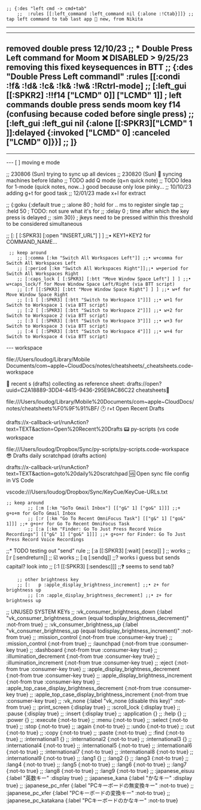 	;; {:des "left cmd -> cmd+tab"
        ;;  :rules [[:left_command :left_command nil {:alone :!Ctab}]]} ;; tap left command to tab last app 🔰 new, from Nikita


------------------------------------------------------
------------------------------------------------------
removed double press  12/10/23
;; * Double Press Left command for Moom ❌ DISABLED > 9/25/23 removing this fixed keysequences in BTT
		;; {:des "Double Press Left commandl" :rules [[:condi :!f& :!d& :!c& :!k& :!w& :!Rctrl-mode]
			;; [:left_gui [[:SPKR2] :!!f14 ["LCMD" 0]] ["LCMD" 1]] ; left commands double press sends moom key f14 (confusing because coded before single press)
			;; [:left_gui :left_gui nil {:alone [[:SPKR3]["LCMD" 1 ]]:delayed {:invoked ["LCMD" 0] :canceled ["LCMD" 0]}}]
			;; ]}
------------------------------------------------------
------------------------------------------------------

--- [ ] moving e mode

;; 230806 (Sun) trying to sync up all devices
;; 230820 (Sun) 🥔 syncing machines before Idaho
;; TODO add Q mode (q+n quick note)
;; TODO Idea for 1-mode (quick notes, now...) good because only lose pinky...
;; 10/10/23 adding g+t for good task
;; 12/01/23 made x+l for extract

;;  {:goku {:default true
;;          :alone   80 ; hold for .. ms to register single tap
;;          :held    50 ; TODO: not sure what it's for
;;          :delay   0 ; time after which the key press is delayed
;;          :sim     30}} ; jkeys need to be pressed within this threshold to be considered simultaneous


;; [: [ [:SPKR3] [:open "INSERT_URL"] ] ] ;;• KEY1+KEY2 for COMMAND_NAME...

	 ;; keep around
		;; [:comma [:km "Switch All Workspaces Left"]] ;;• w+comma for Switch All Workspaces Left
		;; [:period [:km "Switch All Workspaces Right"]];;• w+period for Switch All Workspaces Right
		;; [:caps_lock [ [:SPKR3] [:btt "Move Window Space Left"] ] ] ;;• w+caps_lock/f for Move Window Space Left/Right (via BTT script)
		;; [:f [[:SPKR3] [:btt "Move Window Space Right"] ] ] ;;• w+f for  Move Window Space Right
		;; [:1 [ [:SPKR3] [:btt "Switch to Workspace 1"]]] ;;• w+1 for Switch to Workspace 1 (via BTT script)
		;; [:2 [ [:SPKR3] [:btt "Switch to Workspace 2"]]] ;;• w+2 for Switch to Workspace 2 (via BTT script)
		;; [:3 [ [:SPKR3] [:btt "Switch to Workspace 3"]]] ;;• w+3 for Switch to Workspace 3 (via BTT script)
		;; [:4 [ [:SPKR3] [:btt "Switch to Workspace 4"]]] ;;• w+4 for Switch to Workspace 4 (via BTT script)

--- workspace

file://Users/loudog/Library/Mobile Documents/com~apple~CloudDocs/notes/cheatsheets/_cheatsheets.code-workspace


🔮 recent  s (drafts) collecting as reference sheet: drafts://open?uuid=C2A18889-3DD4-4415-9436-295E9AC86C22 cheatsheets👿

file:///Users/loudog/Library/Mobile%20Documents/com~apple~CloudDocs/notes/cheatsheets%F0%9F%91%BF/ 🕐 r+t Open Recent Drafts

drafts://x-callback-url/runAction?text=TEXT&action=Open%20Recent%20Drafts 📟 py-scripts (vs code workspace

file:///Users/loudog/Dropbox/Sync/py-scripts/py-scripts.code-workspace 😎 Drafts daily scratchpad (drafts action)

drafts://x-callback-url/runAction?text=TEXT&action=goto%20daily%20scratchpad 🆚 Open sync file config in VS Code

vscode:///Users/loudog/Dropbox/Sync/KeyCue/KeyCue-URLs.txt


	;; keep around
			;; [:m [:km "GoTo Gmail Inbox"] [["g&" 1] ["go&" 1]]] ;;+ g+o+m for GoTo Gmail Inbox
			;; [:r [:km "Go To Recent OmniFocus Task"] [["g&" 1] ["go&" 1]]] ;;+ g+o+r for Go To Recent OmniFocus Task
			;; [:a [:km "Finder: Go To Just Press Record Voice Recordings"] [["g&" 1] ["go&" 1]]] ;;+ g+o+r for Finder: Go To Just Press Record Voice Recordings

;;* TODO testing out "send" rule
		;; [:a [[:SPKR3] [:wait] [:escp]] ] ;; works
		;; [:r [:sendreturn]] ;; ☑️  works
		;; [:q [:sendq]] ;;? works i guess but sends capital? look into
		;; [:1 [[:SPKR3] [:sendesc]]] ;;❓ seems to send tab?



		;; other brightness key
		;; [:	p :apple_display_brightness_increment] ;;• z+ for brightness up
			;; [:n :apple_display_brightness_decrement] ;;• z+ for brightness up

;; UNUSED SYSTEM KEYs
	;; :vk_consumer_brightness_down {:label "vk_consumer_brightness_down (equal todisplay_brightness_decrement)" :not-from true}
	;; :vk_consumer_brightness_up {:label "vk_consumer_brightness_up (equal todisplay_brightness_increment)" :not-from true}
	;; :mission_control {:not-from true :consumer-key true}
	;; :mission_control {:not-from true}
	;; :launchpad {:not-from true :consumer-key true}
	;; :dashboard {:not-from true :consumer-key true}
	;; :illumination_decrement {:not-from true :consumer-key true}
	;; :illumination_increment {:not-from true :consumer-key true}
	;; :eject {:not-from true :consumer-key true}
	;; :apple_display_brightness_decrement {:not-from true :consumer-key true}
	;; :apple_display_brightness_increment {:not-from true :consumer-key true}
	;; :apple_top_case_display_brightness_decrement {:not-from true :consumer-key true}
	;; :apple_top_case_display_brightness_increment {:not-from true :consumer-key true}
	;; :vk_none {:label "vk_none (disable this key)" :not-from true}
	;; :print_screen {:display true}
	;; :scroll_lock {:display true}
	;; :pause {:display true}
	;; :insert {:display true}
	;; :application {}
	;; :help {}
	;; :power {}
	;; :execute {:not-to true}
	;; :menu {:not-to true}
	;; :select {:not-to true}
	;; :stop {:not-to true}
	;; :again {:not-to true}
	;; :undo {:not-to true}
	;; :cut {:not-to true}
	;; :copy {:not-to true}
	;; :paste {:not-to true}
	;; :find {:not-to true}
	;; :international1 {}
	;; :international2 {:not-to true}
	;; :international3 {}
	;; :international4 {:not-to true}
	;; :international5 {:not-to true}
	;; :international6 {:not-to true}
	;; :international7 {:not-to true}
	;; :international8 {:not-to true}
	;; :international9 {:not-to true}
	;; :lang1 {}
	;; :lang2 {}
	;; :lang3 {:not-to true}
	;; :lang4 {:not-to true}
	;; :lang5 {:not-to true}
	;; :lang6 {:not-to true}
	;; :lang7 {:not-to true}
	;; :lang8 {:not-to true}
	;; :lang9 {:not-to true}
	;; :japanese_eisuu {:label "英数キー" :display true}
	;; :japanese_kana {:label "かなキー" :display true}
	;; :japanese_pc_nfer {:label "PCキーボードの無変換キー" :not-to true}
	;; :japanese_pc_xfer {:label "PCキーボードの変換キー" :not-to true}
	;; :japanese_pc_katakana {:label "PCキーボードのかなキー" :not-to true}
